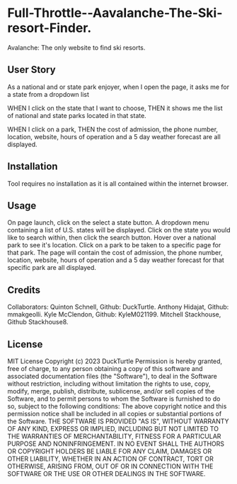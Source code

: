 # Full-Throttle--Aavalanche-The-Ski-resort-Finder.

Avalanche: The only website to find ski resorts.

## User Story

As a national and or state park enjoyer, when I open the page, it asks me for a state from a dropdown list

WHEN I click on the state that I want to choose, THEN it shows me the list of national and state parks located in that state.

WHEN I click on a park, THEN the cost of admission, the phone number, location, website, hours of operation and a 5 day weather forecast are all displayed.

## Installation

Tool requires no installation as it is all contained within the internet browser.

## Usage

On page launch, click on the select a state button.
A dropdown menu containing a list of U.S. states will be displayed.
Click on the state you would like to search within, then click the search button.
Hover over a national park to see it's location.
Click on a park to be taken to a specific page for that park.
The page will contain the cost of admission, the phone number, location, website, hours of operation and a 5 day weather forecast for that specific park are all displayed.

## Credits

Collaborators:
Quinton Schnell, Github: DuckTurtle.
Anthony Hidajat, Github: mmakgeolli.
Kyle McClendon, Github: KyleM021199.
Mitchell Stackhouse, Github Stackhouse8.

## License

MIT License
Copyright (c) 2023 DuckTurtle
Permission is hereby granted, free of charge, to any person obtaining a copy of this software and associated documentation files (the "Software"), to deal in the Software without restriction, including without limitation the rights to use, copy, modify, merge, publish, distribute, sublicense, and/or sell copies of the Software, and to permit persons to whom the Software is furnished to do so, subject to the following conditions:
The above copyright notice and this permission notice shall be included in all copies or substantial portions of the Software.
THE SOFTWARE IS PROVIDED "AS IS", WITHOUT WARRANTY OF ANY KIND, EXPRESS OR IMPLIED, INCLUDING BUT NOT LIMITED TO THE WARRANTIES OF MERCHANTABILITY, FITNESS FOR A PARTICULAR PURPOSE AND NONINFRINGEMENT. IN NO EVENT SHALL THE AUTHORS OR COPYRIGHT HOLDERS BE LIABLE FOR ANY CLAIM, DAMAGES OR OTHER LIABILITY, WHETHER IN AN ACTION OF CONTRACT, TORT OR OTHERWISE, ARISING FROM, OUT OF OR IN CONNECTION WITH THE SOFTWARE OR THE USE OR OTHER DEALINGS IN THE SOFTWARE.

